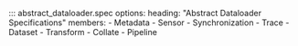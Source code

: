 ::: abstract_dataloader.spec
    options:
        heading: "Abstract Dataloader Specifications"
        members:
        - Metadata
        - Sensor
        - Synchronization
        - Trace
        - Dataset
        - Transform
        - Collate
        - Pipeline
